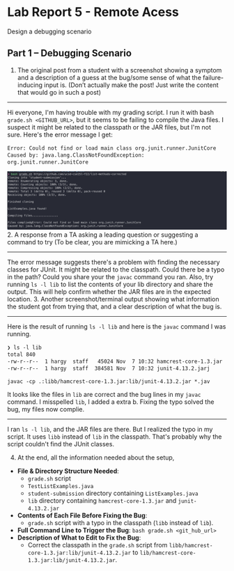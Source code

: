 # Lab Report 5 - Remote Acess
Design a debugging scenario
## Part 1 – Debugging Scenario
1. The original post from a student with a screenshot showing a symptom and a description of a guess at the bug/some sense of what the failure-inducing input is. (Don’t actually make the post! Just write the content that would go in such a post)
- - -
Hi everyone, I'm having trouble with my grading script. I run it with bash `grade.sh <GITHUB_URL>`, but it seems to be failing to compile the Java files. I suspect it might be related to the classpath or the JAR files, but I'm not sure. Here's the error message I get:
```console
Error: Could not find or load main class org.junit.runner.JunitCore
Caused by: java.lang.ClassNotFoundException: org.junit.runner.JunitCore
```
![Screenshot1](./images/lab5_1.png) 
2. A response from a TA asking a leading question or suggesting a command to try (To be clear, you are mimicking a TA here.)
- - -
The error message suggests there's a problem with finding the necessary classes for JUnit. It might be related to the classpath. Could there be a typo in the path? Could you share your the `javac` command you ran. Also, try running `ls -l lib` to list the contents of your lib directory and share the output. This will help confirm whether the JAR files are in the expected location.
3. Another screenshot/terminal output showing what information the student got from trying that, and a clear description of what the bug is.
- - -
Here is the result of running `ls -l lib` and here is the `javac` command I was running.
```console
❯ ls -l lib
total 840
-rw-r--r--  1 hargy  staff   45024 Nov  7 10:32 hamcrest-core-1.3.jar
-rw-r--r--  1 hargy  staff  384581 Nov  7 10:32 junit-4.13.2.jarj
```
```console
javac -cp .:libb/hamcrest-core-1.3.jar:lib/junit-4.13.2.jar *.jav
```
It looks like the files in `lib` are correct and the bug lines in my `javac` command. I misspelled `lib`, I added a extra b. Fixing the typo solved the bug, my files now complie.
- - -


I ran `ls -l lib`, and the JAR files are there. But I realized the typo in my script. It uses `libb` instead of `lib` in the classpath. That's probably why the script couldn't find the JUnit classes.

4. At the end, all the information needed about the setup,
- **File & Directory Structure Needed**: 
  - `grade.sh` script
  - `TestListExamples.java`
  - `student-submission` directory containing `ListExamples.java`
  - `lib` directory containing `hamcrest-core-1.3.jar` and `junit-4.13.2.jar`
- **Contents of Each File Before Fixing the Bug**: 
  - `grade.sh` script with a typo in the classpath (`libb` instead of `lib`).
- **Full Command Line to Trigger the Bug**: `bash grade.sh <git_hub_url>`
- **Description of What to Edit to Fix the Bug**: 
  - Correct the classpath in the `grade.sh` script from `libb/hamcrest-core-1.3.jar:lib/junit-4.13.2.jar` to `lib/hamcrest-core-1.3.jar:lib/junit-4.13.2.jar`.
